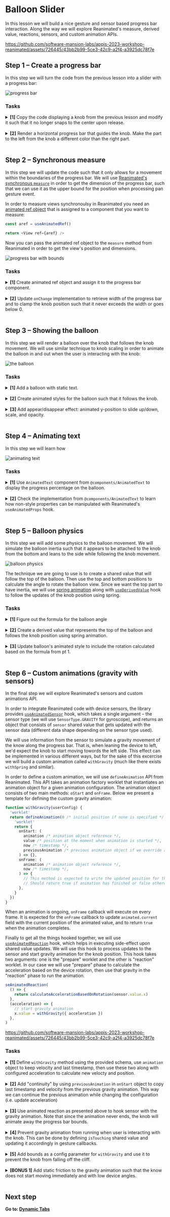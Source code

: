 # Balloon Slider

In this lesson we will build a nice gesture and sensor based progress bar interaction.
Along the way we will explore Reanimated's measure, derived value, reactions, sensors, and custom animation APIs.

https://github.com/software-mansion-labs/appjs-2023-workshop-reanimated/assets/726445/43bb2b99-5ce3-42c9-a2f4-a3925dc78f7e

## Step 1 – Create a progress bar

In this step we will turn the code from the previous lesson into a slider with a progress bar:

![progress bar](https://github.com/software-mansion-labs/appjs-2023-workshop-reanimated/assets/726445/8e1faeb4-cf6b-4ec7-9ad0-c815e2dfc15a)

### Tasks

<details>
<summary>
  <b>[1]</b> Copy the code displaying a knob from the previous lesson and modify it such that it no longer snaps to the center upon release.
</summary>

Remove `onFinalize` callback from the previous lesson which should result in the knob staying at the place where it was released.

</details><br/>

<details>
<summary>
  <b>[2]</b> Render a horizontal progress bar that guides the knob. Make the part to the left from the knob a different color than the right part.
</summary>

We will need two separate views to implement that.
One of the view representing the whole progress bar will wrap the knob view and the "completed progress" view while being put inside of the `GestureDetector` component.
This way, it'll be possible to start panning at any place on the bar.
The second "completed progress" view will be added inside along the knob.
We will use the shared value representing the knob position to control the width of this view:

```js
return (
  <Container>
    <GestureDetector gesture={gestures}>
      <View style={styles.slider} hitSlop={hitSlop}>
        <Animated.View style={[styles.progress, { width: x }]} />
        <Animated.View style={[styles.knob, animatedStyle]} />
      </View>
    </GestureDetector>
  </Container>
)
```

We need some additional style to position everything correctly:

```js
const styles = StyleSheet.create({
  slider: {
    width: '80%',
    backgroundColor: colorShades.purple.light,
    height: 5,
    justifyContent: 'center',
  },
  progress: {
    height: 5,
    backgroundColor: colorShades.purple.dark,
    position: 'absolute',
  },
})
```

</details>
<br/>

## Step 2 – Synchronous measure

In this step we will update the code such that it only allows for a movement within the boundaries of the progress bar.
We will use [Reanimated's synchronous `measure`](https://docs.swmansion.com/react-native-reanimated/docs/api/nativeMethods/measure) in order to get the dimension of the progress bar, such that we can use it as the upper bound for the position when processing pan gesture event.

In order to measure views synchronoulsy in Reanimated you need an [animated ref object](https://docs.swmansion.com/react-native-reanimated/docs/api/hooks/useAnimatedRef) that is assigned to a component that you want to measure:

```js
const aref = useAnimatedRef()

return <View ref={aref} />
```

Now you can pass the animated ref object to the `measure` method from Reanimated in order to get the view's position and dimensions.

![progress bar with bounds](https://github.com/software-mansion-labs/appjs-2023-workshop-reanimated/assets/726445/422d7d87-1e25-4770-93d2-e8da4a1c0ba2)

### Tasks

<details>
<summary>
  <b>[1]</b> Create animated ref object and assign it to the progress bar component.
</summary>

Add the following hook to your component:

```tsx
const aRef = useAnimatedRef<View>()
```

</details><br/>

<details>
<summary>
  <b>[2]</b> Update <code>onChange</code> implementation to retrieve width of the progress bar and to clamp the knob position such that it never exceeds the width or goes below 0.
</summary>

We can use `clamp` method from `@lib/reanimated` helper file to implement `onChange` handler as follows:

```tsx
const panGesture = Gesture.Pan().onChange((ev) => {
  const size = measure(aRef)
  x.value = clamp((x.value += ev.changeX), 0, size.width)
})
```

</details><br/>

## Step 3 – Showing the balloon

In this step we will render a balloon over the knob that follows the knob movement.
We will use similar technique to knob scaling in order to animate the balloon in and out when the user is interacting with the knob:

![the balloon](https://github.com/software-mansion-labs/appjs-2023-workshop-reanimated/assets/726445/7fbbecfa-578e-4981-a460-d9f1d292d922)

### Tasks

<details>
<summary>
  <b>[1]</b> Add a balloon with static text.
</summary>

We start by adding a necessary component representing the balloon to the view hierarchy:

```ts
return (
  <Container>
    <GestureDetector gesture={gestures}>
      <View ref={aRef} style={styles.slider} hitSlop={hitSlop}>
        <Animated.View style={styles.balloon}>
          <View style={styles.textContainer}>
            <Text style={{ color: 'white', fontWeight: '600' }}>10</Text>
          </View>
        </Animated.View>
        <Animated.View style={[styles.progress, { width: x }]} />
        <Animated.View style={[styles.knob, animatedStyle]} />
      </View>
    </GestureDetector>
  </Container>
)
```

And the necessary styles:

```ts
const styles = StyleSheet.create({
  textContainer: {
    width: 40,
    height: 60,
    borderTopLeftRadius: 20,
    borderTopRightRadius: 20,
    borderBottomLeftRadius: 40,
    borderBottomRightRadius: 40,
    justifyContent: 'center',
    alignItems: 'center',
    backgroundColor: colorShades.purple.base,
    position: 'absolute',
    top: -layout.knobSize,
  },
  balloon: {
    alignItems: 'center',
    justifyContent: 'center',
    width: 4,
    height: layout.indicatorSize,
    bottom: -layout.knobSize / 2,
    borderRadius: 2,
    backgroundColor: colorShades.purple.base,
    position: 'absolute',
  },
})
```

</details><br/>

<details>
<summary>
  <b>[2]</b> Create animated styles for the balloon such that it follows the knob.
</summary>

We create a new animated style object in our component and use shared value representing knob position to control the x-translation of the balloon:

```ts
const balloonStyle = useAnimatedStyle(() => {
  return {
    transform: [{ translateX: x.value }],
  }
})
```

We then use the defined animated style in the view that represents the balloon:

```ts
<Animated.View style={[styles.balloon, balloonStyle]}>
```

</details><br/>

<details>
<summary>
  <b>[3]</b> Add appear/disappear effect: animated y-position to slide up/down, scale, and opacity.
</summary>

We create a secondary shared value to control the balloon scale that's initially set to 0.
Then we update it along the scale shared value used for the knob:

```ts
const balloonScale = useSharedValue(0)

const tapGesture = Gesture.Tap()
  .maxDuration(100000)
  .onBegin(() => {
    scale.value = withSpring(2)
    balloonScale.value = withSpring(1)
  })
  .onEnd(() => {
    scale.value = withSpring(1)
    balloonScale.value = withSpring(0)
  })
```

We update balloon's animated styles and use the scale value to interpolate y-transition, opacity and the scale:

```ts
const balloonStyle = useAnimatedStyle(() => {
  return {
    opacity: balloonScale.value,
    transform: [
      { translateX: x.value },
      { scale: balloonScale.value },
      {
        translateY: interpolate(
          balloonScale.value,
          [0, 1],
          [0, -layout.indicatorSize],
        ),
      },
    ],
  }
})
```

</details><br/>

## Step 4 – Animating text

In this step we will learn how

![animating text](https://github.com/software-mansion-labs/appjs-2023-workshop-reanimated/assets/726445/2ebcd657-9cf0-4f00-aa59-325b83c80cd4)

### Tasks

<details>
<summary>
  <b>[1]</b> Use <code>AnimatedText</code> component from <code>@components/AnimatedText</code> to display the progress percentage on the balloon.
</summary>

Here is the updated part of the render method:

```js
return (
  <Container>
    <GestureDetector gesture={panGesture}>
      <View ref={aRef} style={styles.slider} hitSlop={hitSlop}>
        <Animated.View style={[styles.balloon, balloonStyle]}>
          <View style={styles.textContainer}>
            <AnimatedText
              text={progress}
              style={{ color: 'white', fontWeight: '600' }}
            />
          </View>
        </Animated.View>
        <Animated.View style={[styles.progress, { width: x }]} />
        <Animated.View style={[styles.knob, animatedStyle]} />
      </View>
    </GestureDetector>
  </Container>
)
```

</details><br/>

<details>
<summary>
  <b>[2]</b> Check the implementation from <code>@components/AnimatedText</code> to learn how non-style properties can be manipulated with Reanimated's <code>useAnimatedProps</code> hook.
</summary>

👀

</details><br/>

## Step 5 – Balloon physics

In this step we will add some physics to the balloon movement.
We will simulate the balloon inertia such that it appears to be attached to the knob from the bottom and leans to the side while following the knob movement.

![balloon physics](https://github.com/software-mansion-labs/appjs-2023-workshop-reanimated/assets/726445/5a48ae9c-6078-4085-adc1-91d5c9b20394)

The technique we are going to use is to create a shared value that will follow the top of the balloon.
Then use the top and bottom positions to calculate the angle to rotate the balloon view.
Since we want the top part to have inertia, we will use [spring animation](https://docs.swmansion.com/react-native-reanimated/docs/api/animations/withSpring) along with [`useDerivedValue`](https://docs.swmansion.com/react-native-reanimated/docs/api/hooks/useDerivedValue) hook to follow the updates of the knob position using spring.

### Tasks

<details>
<summary>
  <b>[1]</b> Figure out the formula for the balloon angle
</summary>

To calculate the angle you can use the following code:

```js
Math.atan2(TOP_X - BOTTOM_X, BALLON_HEIGHT)
```

</details><br/>

<details>
<summary>
  <b>[2]</b> Create a derived value that represents the top of the balloon and follows the knob position using spring animation.
</summary>

```js
const balloonSpringyX = useDerivedValue(() => {
  return withSpring(x.value)
})
```

</details><br/>

<details>
<summary>
  <b>[3]</b> Update balloon's animated style to include the rotation calculated based on the formula from pt 1.
</summary>

We need to add `rotate` attribute at the end of the transforms in balloon's animated style:

```ts
const balloonStyle = useAnimatedStyle(() => {
  return {
    opacity: knobScale.value,
    transform: [
      { translateX: balloonSpringyX.value },
      { scale: knobScale.value },
      {
        translateY: interpolate(
          knobScale.value,
          [0, 1],
          [0, -layout.indicatorSize],
        ),
      },
      {
        rotate: `${Math.atan2(
          balloonSpringyX.value - x.value,
          layout.indicatorSize * 2,
        )}rad`,
      },
    ],
  }
})
```

</details><br/>

## Step 6 – Custom animations (gravity with sensors)

In the final step we will explore Reanimated's sensors and custom animations API.

In order to integrate Reanimated code with device sensors, the library provides [`useAnimatedSensor`](https://docs.swmansion.com/react-native-reanimated/docs/api/hooks/useAnimatedSensor/) hook, which takes a single argument – the sensor type (we will use `SensorType.GRAVITY` for gyroscope), and returns an object that consists of `sensor` shared value that gets updated with the sensor data (different data shape depending on the sensor type used).

We will use information from the sensor to simulate a gravity movement of the know along the progress bar.
That is, when leaning the device to left, we'd expect the knob to start moving towords the left side.
This effect can be implemented in various different ways, but for the sake of this excercise we will build a custom animation called `withGravity` (much like there exists `withSpring` and similar).

In order to define a custom animation, we will use `defineAnimation` API from Reanimated.
This API takes an animation factory worklet that instantiates an animation object for a given animation configuration.
The animation object consists of two main methods: `oStart` and `onFrame`.
Below we present a template for defining the custom gravity animation:

```ts
function withGravity(userConfig) {
  'worklet'
  return defineAnimation(0 /* initial position if none is specified */, () => {
    'worklet'
    return {
      onStart: (
        animation /* animation object reference */,
        value /* position at the moment when animation is started */,
        now /* timestamp */,
        previousAnimation /* previous animation object if we override a new animation over a running one */,
      ) => {},
      onFrame: (
        animation /* animation object reference */,
        now /* timestamp */,
      ) => {
        // This method is expected to write the updated position for this animation into `animation.current`
        // Should return true if animation has finished or false otherwise
      },
    }
  })
}
```

When an animation is ongoing, `onFrame` callback will execute on every frame.
It is expected for the `onFrame` callback to update `animated.current` field with the current position of the animated value, and to return `true` when the animation completes.

Finally to get all the things hooked together, we will use [`useAnimatedReaction`](https://docs.swmansion.com/react-native-reanimated/docs/api/hooks/useAnimatedReaction/) hook, which helps in executing side-effect upon shared value updates.
We will use this hook to process updates to the sensor and start gravity animation for the knob position.
This hook takes two arguments: one is the "prepare" worklet and the other is "reaction" worklet.
In our case we will use "prepare" phase to calculate the acceleration based on the device rotation, then use that gravity in the "reaction" phase to run the animation.

```js
seAnimatedReaction(
  () => {
    return calculateAccelerationBasedOnRotation(sensor.value.x)
  },
  (acceleration) => {
    // start gravity animation
    x.value = withGravity({ acceleration })
  },
)
```
  
https://github.com/software-mansion-labs/appjs-2023-workshop-reanimated/assets/726445/43bb2b99-5ce3-42c9-a2f4-a3925dc78f7e

### Tasks

<details>
<summary>
  <b>[1]</b> Define <code>withGravity</code> method using the provided schema, use <code>animation</code> object to keep velocity and last timestamp, then use these two along with configured acceleration to calculate new velocty and position.
</summary>

Below we show an initial implementation of `withGravity` that

```js
function withGravity(userConfig) {
  'worklet'
  return defineAnimation(0, () => {
    'worklet'
    const config = {
      acceleration: 9.81,
      velocity: 0,
    }
    Object.assign(config, userConfig)
    return {
      onStart: (animation, value, now, previousAnimation) => {
        animation.current = value
      },
      onFrame: (animation, now) => {
        const { lastTimestamp, current, velocity } = animation
        const { acceleration } = config
        const delta = (now - lastTimestamp) / 1000
        animation.current = current + velocity * delta
        animation.velocity =
          velocity +
          (acceleration - Math.sign(velocity) * (kineticFriction ?? 0)) * delta
        animation.lastTimestamp = now

        return false
      },
    }
  })
}
```

</details><br/>

<details>
<summary>
  <b>[2]</b> Add "continuity" by using <code>previousAnimation</code> in <code>onStart</code> object to copy last timestamp and velocity from the previous gravity animation. This way we can continue the previous animation while changing the configuration (i.e. update acceleration)
</summary>

Below we present the updated `onStart` callback

```js
return {
  onStart: (animation, value, now, previousAnimation) => {
    animation.current = value
    animation.lastTimestamp = previousAnimation?.lastTimestamp ?? now
    animation.velocity = previousAnimation?.velocity ?? config.velocity
  },
}
```

</details><br/>

<details>
<summary>
  <b>[3]</b> Use animated reaction as presented above to hook sensor with the gravity animation. Note that since the animation never ends, the knob will animate away the progress bar bounds.
</summary>

Here is how animated reaction can be used to spawn gravity animation on shared value representing the knob position.

```js
const GRAVITY = 9.81 * 100

useAnimatedReaction(
  () => {
    return GRAVITY * Math.sin(sensor.value.x)
  },
  (gravity) => {
    const size = measure(aRef)
    x.value = withGravity({
      clamp: [0, size.width],
      acceleration: gravity,
      staticFriction: 800,
      kineticFriction: 500,
    })
  },
)
```

</details><br/>

<details>
<summary>
  <b>[4]</b> Prevent gravity animation from running when user is interacting with the knob. This can be done by defining <code>isTouching</code> shared value and updating it accordingly in gesture callbacks.
</summary>

We first define the new shared value:

```ts
const isTouching = useSharedValue(false)
```

Next, we add `onBegin` and `onFinalize` callbacks to pan when we update its value:

```ts
const panGesture = Gesture.Pan()
  .onBegin(() => {
    isTouching.value = true
  })
  .onFinalize(() => {
    isTouching.value = false
  })
```

Finally, we take the new variable into account in the sensor reaction – we don't want the animation to start when sensor is active:

```ts
useAnimatedReaction(
  () => {
    return isTouching.value ? undefined : GRAVITY * Math.sin(sensor.value.x)
  },
  (gravity) => {
    if (gravity !== undefined) {
      x.value = withGravity({
        acceleration: gravity,
      })
    }
  },
)
```

</details><br/>

<details>
<summary>
  <b>[5]</b> Add bounds as a config parameter for <code>withGravity</code> and use it to prevent the knob from falling off the cliff.
</summary>

We update gravity animation such that it extract bounds from config object and uses it later on when updating velocty and position.
Note that when we reach bound the bound we want to finish the animation, however if there is a velcoty towards the opposite direction we want for it to continue.

```ts
return {
  onFrame: (animation, now) => {
    const { lastTimestamp, current, velocity } = animation
    const { acceleration, bounds } = config
    const delta = (now - lastTimestamp) / 1000
    animation.current = current + velocity * delta
    animation.velocity =
      velocity +
      (acceleration - Math.sign(velocity) * (kineticFriction ?? 0)) * delta
    animation.lastTimestamp = now

    if (bounds) {
      if (animation.current <= bounds[0]) {
        animation.current = bounds[0]
        if (animation.velocity <= 0) {
          animation.velocity = 0
          return true
        }
      } else if (animation.current >= bounds[1]) {
        animation.current = bounds[1]
        if (animation.velocity >= 0) {
          animation.velocity = 0
          return true
        }
      }
    }
    return false
  },
}
```

</details><br/>

<details>
<summary>
  <b>[BONUS 1]</b> Add static friction to the gravity animation such that the know does not start moving immediately and with low device angles.
</summary>

Just check [steps/final.tsx](./steps/final.tsx) – this is the final step 🤷

</details><br/>

## Next step

**Go to: [Dynamic Tabs](../DynamicTabs/)**
